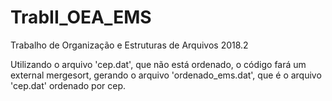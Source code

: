 # TrabII_OEA_EMS
Trabalho de Organização e Estruturas de Arquivos 2018.2

Utilizando o arquivo 'cep.dat', que não está ordenado, o código fará um external mergesort, gerando o arquivo 'ordenado_ems.dat', que é o arquivo 'cep.dat' ordenado por cep.
